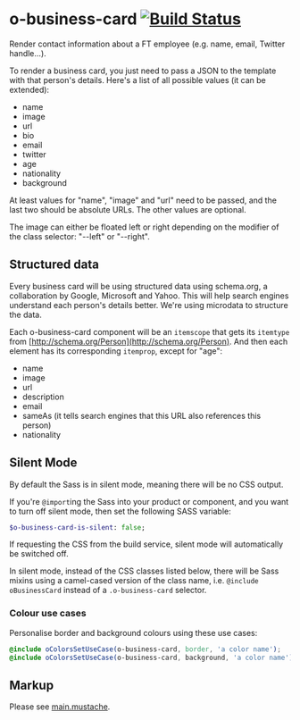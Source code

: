 # o-business-card [![Build Status](https://travis-ci.org/Financial-Times/o-business-card.svg?branch=master)](https://travis-ci.org/Financial-Times/o-business-card)

Render contact information about a FT employee (e.g. name, email, Twitter handle…).

To render a business card, you just need to pass a JSON to the template with that person's details. Here's a list of all possible values (it can be extended):

- name
- image
- url
- bio
- email
- twitter
- age
- nationality
- background

At least values for "name", "image" and "url" need to be passed, and the last two should be absolute URLs. The other values are optional.

The image can either be floated left or right depending on the modifier of the class selector: "--left" or "--right".

## Structured data

Every business card will be using structured data using schema.org, a collaboration by Google, Microsoft and Yahoo. This will help search engines understand each person's details better. We're using microdata to structure the data. 

Each o-business-card component will be an `itemscope` that gets its `itemtype` from [http://schema.org/Person](http://schema.org/Person). And then each element has its corresponding `itemprop`, except for "age":

- name
- image
- url
- description
- email
- sameAs (it tells search engines that this URL also references this person)
- nationality

## Silent Mode

By default the Sass is in silent mode, meaning there will be no CSS output.

If you're `@import`ing the Sass into your product or component, and you want to turn off silent mode, then set the following SASS variable:

```sass
$o-business-card-is-silent: false;
```

If requesting the CSS from the build service, silent mode will automatically be switched off.

In silent mode, instead of the CSS classes listed below, there will be Sass mixins using a camel-cased version of the class name, i.e. `@include oBusinessCard` instead of a `.o-business-card` selector.

### Colour use cases

Personalise border and background colours using these use cases:

```scss
@include oColorsSetUseCase(o-business-card, border, 'a color name');
@include oColorsSetUseCase(o-business-card, background, 'a color name');
```

## Markup

Please see [main.mustache](https://github.com/Financial-Times/o-business-card/blob/master/main.mustache).
